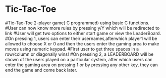 # Tic-Tac-Toe
#Tic-Tac-Toe 2-player game( C programmed) using basic C functions.
#User can now know more rules by pressing y/Y which will be redirected to link
#User will get two options to either start game or view the LeaderBoard.
#On pressing 1, users can enter their usernames,afterwhich player1 will be allowed to choose X or 0 and then the users enter the gaming area to make moves using numeric keypad.
#First user to get three spaces in a row/column or diagonally wins!
#On pressing 2, a LEADERBOARD will be shown of the users played on a particular system, after which users can enter the gaming area on pressing 1 or by pressing any other key, they can end the game and come back later.

